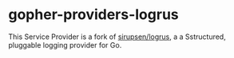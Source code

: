# gopher-providers-logrus

This Service Provider is a fork of [sirupsen/logrus](https://github.com/Sirupsen/logrus), a 
a Sstructured, pluggable logging provider for Go.
